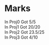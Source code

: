 # Marks
In Proj0 Got 5/5<br />
In Proj1 Got 20/20<br />
In Proj2 Got 23.5/25<br />
In Proj3 Got 4/10<br />
